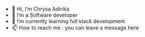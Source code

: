 - 👋 Hi, I’m Chrysa Adirika
- 👀 I’m a Software developer
- 🌱 I’m currently learning full stack development
- 📫 How to reach me : you can leave a message here

<!---
Diriks/Diriks is a ✨ special ✨ repository because its `README.md` (this file) appears on your GitHub profile.
You can click the Preview link to take a look at your changes.
--->
